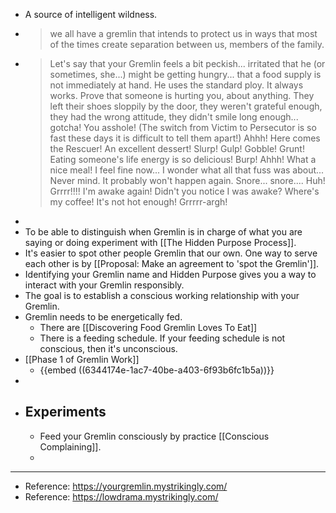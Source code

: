 - A source of intelligent wildness.
- > we all have a gremlin that intends to protect us in ways that most of 
  the times create separation between us, members of the family.
- > Let's say that your Gremlin feels a bit peckish... irritated that he (or
   sometimes, she...) might be getting hungry... that a food supply is not
   immediately at hand. He uses the standard ploy. It always works. Prove 
  that someone is hurting you, about anything. They left their shoes 
  sloppily by the door, they weren't grateful enough, they had the wrong 
  attitude, they didn't smile long enough... gotcha! You asshole! (The 
  switch from Victim to Persecutor is so fast these days it is difficult 
  to tell them apart!) Ahhh! Here comes the Rescuer! An excellent dessert!
   Slurp! Gulp! Gobble! Grunt! Eating someone's life energy is so 
  delicious! Burp! Ahhh! What a nice meal! I feel fine now... I wonder 
  what all that fuss was about... Never mind. It probably won't happen 
  again. Snore... snore.... Huh! Grrrr!!!! I'm awake again! Didn't you 
  notice I was awake? Where's my coffee! It's not hot enough! Grrrrr-argh!
-
- To be able to distinguish when Gremlin is in charge of what you are saying or doing experiment with [[The Hidden Purpose Process]].
- It's easier to spot other people Gremlin that our own. One way to serve each other is by [[Proposal: Make an agreement to 'spot the Gremlin']].
- Identifying your Gremlin name and Hidden Purpose gives you a way to interact with your Gremlin responsibly.
- The goal is to establish a conscious working relationship with your Gremlin.
- Gremlin needs to be energetically fed.
	- There are [[Discovering Food Gremlin Loves To Eat]]
	- There is a feeding schedule. If your feeding schedule is not conscious, then it's unconscious.
- [[Phase 1 of Gremlin Work]]
	- {{embed ((6344174e-1ac7-40be-a403-6f93b6fc1b5a))}}
-
- ## Experiments
	- Feed your Gremlin consciously by practice [[Conscious Complaining]].
	-
- ---
- Reference: https://yourgremlin.mystrikingly.com/
- Reference: https://lowdrama.mystrikingly.com/
